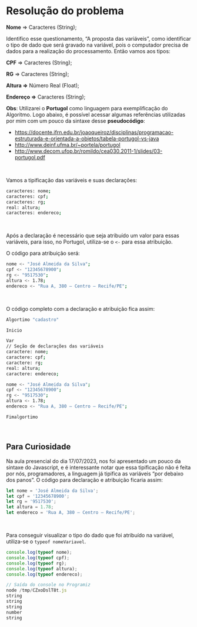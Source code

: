 # Resolução do problema

**Nome** ⇒ Caracteres (String);

Identifico esse questionamento, “A proposta das variáveis”, como identificar o tipo de dado que será gravado na variável, pois o computador precisa de dados para a realização do processamento. Então vamos aos tipos:

**CPF** ⇒ Caracteres (String);

**RG** ⇒ Caracteres (String);

**Altura ⇒** Número Real (Float);

**Endereço ⇒** Caracteres (String);

**Obs**: Utilizarei o **Portugol** como linguagem para exemplificação do Algoritmo. Logo abaixo, é possível acessar algumas referências utilizadas por mim com um pouco da sintaxe desse **pseudocódigo**:

- https://docente.ifrn.edu.br/joaoqueiroz/disciplinas/programacao-estruturada-e-orientada-a-objetos/tabela-portugol-vs-java
- http://www.deinf.ufma.br/~portela/portugol
- http://www.decom.ufop.br/romildo/cea030.2011-1/slides/03-portugol.pdf

<br>

Vamos a tipificação das variáveis e suas declarações:

```bash
caracteres: nome;
caracteres: cpf;
caracteres: rg;
real: altura;
caracteres: endereco;
```

<br>

Após a declaração é necessário que seja atribuído um valor para essas variáveis, para isso, no Portugol, utiliza-se o  `<-` para essa atribuição.

O código para atribuição será:

```bash
nome <- "José Almeida da Silva";
cpf <- "12345678900";
rg <- "9517530";
altura <- 1.78;
endereco <- "Rua A, 380 – Centro – Recife/PE";
```

<br>

O código completo com a declaração e atribuição fica assim:

```bash
Algortimo "cadastro"

Inicio

Var
// Seção de declarações das variáveis
caractere: nome;
caractere: cpf;
caractere: rg;
real: altura;
caractere: endereco;

nome <- "José Almeida da Silva";
cpf <- "12345678900";
rg <- "9517530";
altura <- 1.78;
endereco <- "Rua A, 380 – Centro – Recife/PE";

Fimalgortimo
```

<br>

## Para Curiosidade

Na aula presencial do dia 17/07/2023, nos foi apresentado um pouco da sintaxe do Javascript, e é interessante notar que essa tipificação não é feita por nós, programadores, a linguagem já tipifica as variáveis “por debaixo dos panos”. O código para declaração e atribuição ficaria assim:

```jsx
let nome = 'José Almeida da Silva';
let cpf = '12345678900';
let rg = '9517530';
let altura = 1.78;
let endereco = 'Rua A, 380 – Centro – Recife/PE';
```

<br>

Para conseguir visualizar o tipo do dado que foi atribuído na variável, utiliza-se o `typeof nomeVariavel`.

```jsx
console.log(typeof nome);
console.log(typeof cpf);
console.log(typeof rg);
console.log(typeof altura);
console.log(typeof endereco);

// Saída do console no Programiz
node /tmp/CZxoDslT8t.js
string
string
string
number
string
```

